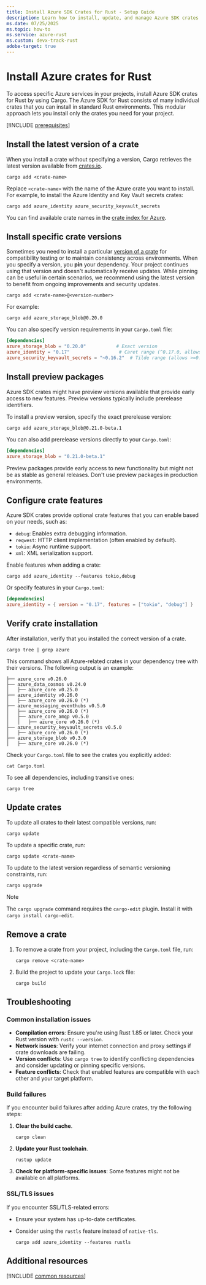 ```yaml
---
title: Install Azure SDK Crates for Rust - Setup Guide
description: Learn how to install, update, and manage Azure SDK crates for Rust using Cargo. Get step-by-step instructions for specific versions and preview packages.
ms.date: 07/25/2025
ms.topic: how-to
ms.service: azure-rust
ms.custom: devx-track-rust
adobe-target: true
---
```


# Install Azure crates for Rust

To access specific Azure services in your projects, install Azure SDK crates for Rust by using Cargo. The Azure SDK for Rust consists of many individual crates that you can install in standard Rust environments. This modular approach lets you install only the crates you need for your project.

[!INCLUDE [prerequisites](../includes/prerequisites.md)]

## Install the latest version of a crate

When you install a crate without specifying a version, Cargo retrieves the latest version available from [crates.io](https://crates.io). 

```console
cargo add <crate-name>
```

Replace `<crate-name>` with the name of the Azure crate you want to install. For example, to install the Azure Identity and Key Vault secrets crates:

```console
cargo add azure_identity azure_security_keyvault_secrets
```

You can find available crate names in the [crate index for Azure](https://crates.io/users/azure-sdk?sort=recent-downloads).

## Install specific crate versions

Sometimes you need to install a particular [version of a crate](https://doc.rust-lang.org/cargo/reference/specifying-dependencies.html#version-requirement-syntax) for compatibility testing or to maintain consistency across environments. When you specify a version, you **pin** your dependency. Your project continues using that version and doesn't automatically receive updates. While pinning can be useful in certain scenarios, we recommend using the latest version to benefit from ongoing improvements and security updates.

```console
cargo add <crate-name>@<version-number>
```

For example:

```console
cargo add azure_storage_blob@0.20.0
```

You can also specify version requirements in your `Cargo.toml` file:

```toml
[dependencies]
azure_storage_blob = "0.20.0"           # Exact version
azure_identity = "0.17"                  # Caret range (^0.17.0, allows 0.17.x)
azure_security_keyvault_secrets = "~0.16.2"  # Tilde range (allows >=0.16.2, <0.17.0)
```

## Install preview packages

Azure SDK crates might have preview versions available that provide early access to new features. Preview versions typically include prerelease identifiers.

To install a preview version, specify the exact prerelease version:

```console
cargo add azure_storage_blob@0.21.0-beta.1
```

You can also add prerelease versions directly to your `Cargo.toml`:

```toml
[dependencies]
azure_storage_blob = "0.21.0-beta.1"
```

Preview packages provide early access to new functionality but might not be as stable as general releases. Don't use preview packages in production environments.

## Configure crate features

Azure SDK crates provide optional crate features that you can enable based on your needs, such as:

- `debug`: Enables extra debugging information.
- `reqwest`: HTTP client implementation (often enabled by default).
- `tokio`: Async runtime support.
- `xml`: XML serialization support.

Enable features when adding a crate:

```console
cargo add azure_identity --features tokio,debug
```

Or specify features in your `Cargo.toml`:

```toml
[dependencies]
azure_identity = { version = "0.17", features = ["tokio", "debug"] }
```

## Verify crate installation

After installation, verify that you installed the correct version of a crate.

```console
cargo tree | grep azure
```

This command shows all Azure-related crates in your dependency tree with their versions. The following output is an example:

```console
├── azure_core v0.26.0
├── azure_data_cosmos v0.24.0
│   ├── azure_core v0.25.0
├── azure_identity v0.26.0
│   ├── azure_core v0.26.0 (*)
├── azure_messaging_eventhubs v0.5.0
│   ├── azure_core v0.26.0 (*)
│   ├── azure_core_amqp v0.5.0
│   │   ├── azure_core v0.26.0 (*)
├── azure_security_keyvault_secrets v0.5.0
│   ├── azure_core v0.26.0 (*)
├── azure_storage_blob v0.3.0
│   ├── azure_core v0.26.0 (*)
```


Check your `Cargo.toml` file to see the crates you explicitly added:

```console
cat Cargo.toml
```

To see all dependencies, including transitive ones:

```console
cargo tree
```

## Update crates

To update all crates to their latest compatible versions, run:

```console
cargo update
```

To update a specific crate, run:

```console
cargo update <crate-name>
```

To update to the latest version regardless of semantic versioning constraints, run:

```console
cargo upgrade
```

> [!NOTE]
> The `cargo upgrade` command requires the `cargo-edit` plugin. Install it with `cargo install cargo-edit`.

## Remove a crate

1. To remove a crate from your project, including the `Cargo.toml` file, run:

    ```console
    cargo remove <crate-name>
    ```
    
1. Build the project to update your `Cargo.lock` file:

    ```console
    cargo build
    ```

## Troubleshooting

### Common installation issues

- **Compilation errors**: Ensure you're using Rust 1.85 or later. Check your Rust version with `rustc --version`.
- **Network issues**: Verify your internet connection and proxy settings if crate downloads are failing.
- **Version conflicts**: Use `cargo tree` to identify conflicting dependencies and consider updating or pinning specific versions.
- **Feature conflicts**: Check that enabled features are compatible with each other and your target platform.

### Build failures

If you encounter build failures after adding Azure crates, try the following steps:

1. **Clear the build cache**.
   ```console
   cargo clean
   ```

1. **Update your Rust toolchain**.
   ```console
   rustup update
   ```

1. **Check for platform-specific issues**: Some features might not be available on all platforms.

### SSL/TLS issues

If you encounter SSL/TLS-related errors:

- Ensure your system has up-to-date certificates.
- Consider using the `rustls` feature instead of `native-tls`.

  ```console
  cargo add azure_identity --features rustls
  ```

## Additional resources

[!INCLUDE [common resources](../includes/resources.md)]